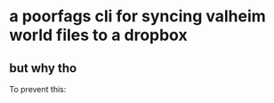 # a poorfags cli for syncing valheim world files to a dropbox

## but why tho

To prevent this:

<!-- insert bernie here -->
